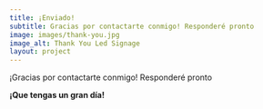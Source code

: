 ```yaml
---
title: ¡Enviado!
subtitle: Gracias por contactarte conmigo! Responderé pronto 
image: images/thank-you.jpg
image_alt: Thank You Led Signage
layout: project
---
```

¡Gracias por contactarte conmigo! Responderé pronto

**¡Que tengas un gran día!**
